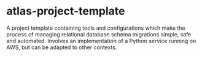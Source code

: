 # atlas-project-template
A project template containing tools and configurations which make the process of managing relational database schema migrations simple, safe and automated. Involves an implementation of a Python service running on AWS, but can be adapted to other contexts.  
